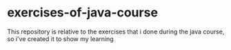 # exercises-of-java-course
This repository is relative to the exercises that i done during the java course, so i've created it to show my learning
